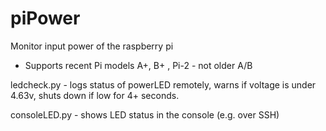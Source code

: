 # piPower
Monitor input power of the raspberry pi 

- Supports recent Pi models A+, B+ , Pi-2  - not older A/B

ledcheck.py  - logs status of powerLED remotely, warns if voltage is under 4.63v, 
shuts down if low for 4+ seconds.

consoleLED.py - shows LED status in the console (e.g. over SSH)
